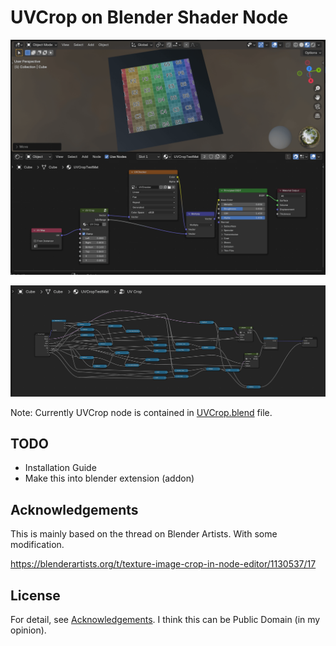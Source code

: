 # UVCrop on Blender Shader Node

![screenshot_usage](./screenshot_usage.png)

![screenshot_uvcrop](./screenshot_uvcrop.png)

Note: Currently UVCrop node is contained in [UVCrop.blend](./UVCrop.blend) file.

## TODO

- Installation Guide
- Make this into blender extension (addon)

## Acknowledgements

This is mainly based on the thread on Blender Artists. With some modification.

https://blenderartists.org/t/texture-image-crop-in-node-editor/1130537/17

## License

For detail, see [Acknowledgements](#acknowledgements). I think this can be Public Domain (in my opinion).
